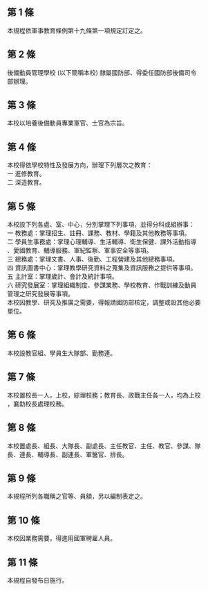 第 1 條
-------
本規程依軍事教育條例第十九條第一項規定訂定之。

第 2 條
-------
後備動員管理學校 (以下簡稱本校) 隸屬國防部、得委任國防部後備司令  
部辦理。

第 3 條
-------
本校以培養後備動員專業軍官、士官為宗旨。

第 4 條
-------
本校得依學校特性及發展方向，辦理下列層次之教育：  
一  進修教育。  
二  深造教育。

第 5 條
-------
本校設下列各處、室、中心，分別掌理下列事項，並得分科或組辦事：  
一  教務處：掌理招生、註冊、課務、教材、學籍及其他教務等事項。  
二  學員生事務處：掌理心理輔導、生活輔導、衛生保健、課外活動指導  
    、愛國教育、輔導服務、軍紀監察、軍事安全等事項。  
三  總務處：掌理文書、人事、後勤、工程營建及其他總務事項。  
四  資訊圖書中心：掌理教學研究資料之蒐集及資訊服務之提供等事項。  
五  主計室：掌理歲計、會計及統計事項。  
六  研究發展室：掌理組織制度、參謀業務、學校教育、作戰訓練及動員  
    管理之研究發展等事項。  
本校因教學、研究及推廣之需要，得報請國防部核定，調整或設其他必要  
單位。

第 6 條
-------
本校設教官組、學員生大隊部、勤務連。

第 7 條
-------
本校置校長一人，上校，綜理校務；教育長、政戰主任各一人，均為上校  
，襄助校長處理校務。

第 8 條
-------
本校置處長、組長、大隊長、副處長、主任教官、主任、教官、參謀、隊  
長、連長、輔導長、副連長、軍醫官、排長。

第 9 條
-------
本規程所列各職稱之官等、員額，另以編制表定之。

第 10 條
--------
本校因業務需要，得進用國軍聘雇人員。

第 11 條
--------
本規程自發布日施行。

